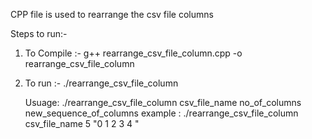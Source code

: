 CPP file is used to rearrange the csv file columns

Steps to run:-
1. To Compile :- g++ rearrange_csv_file_column.cpp -o rearrange_csv_file_column
2. To run :-  ./rearrange_csv_file_column
   
    Usuage: ./rearrange_csv_file_column  csv_file_name   no_of_columns new_sequence_of_columns
    example : ./rearrange_csv_file_column  csv_file_name      5      "0 1 2 3 4 "  